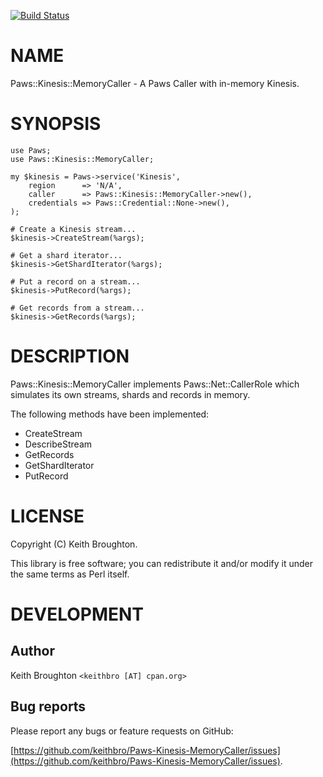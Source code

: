 [![Build Status](https://travis-ci.org/keithbro/Paws-Kinesis-MemoryCaller.svg?branch=master)](https://travis-ci.org/keithbro/Paws-Kinesis-MemoryCaller)
# NAME

Paws::Kinesis::MemoryCaller - A Paws Caller with in-memory Kinesis.

# SYNOPSIS

    use Paws;
    use Paws::Kinesis::MemoryCaller;

    my $kinesis = Paws->service('Kinesis',
        region      => 'N/A',
        caller      => Paws::Kinesis::MemoryCaller->new(),
        credentials => Paws::Credential::None->new(),
    );

    # Create a Kinesis stream...
    $kinesis->CreateStream(%args);

    # Get a shard iterator...
    $kinesis->GetShardIterator(%args);

    # Put a record on a stream...
    $kinesis->PutRecord(%args);

    # Get records from a stream...
    $kinesis->GetRecords(%args);

# DESCRIPTION

Paws::Kinesis::MemoryCaller implements Paws::Net::CallerRole which simulates its
own streams, shards and records in memory.

The following methods have been implemented:

- CreateStream
- DescribeStream
- GetRecords
- GetShardIterator
- PutRecord

# LICENSE

Copyright (C) Keith Broughton.

This library is free software; you can redistribute it and/or modify
it under the same terms as Perl itself.

# DEVELOPMENT

## Author

Keith Broughton `<keithbro [AT] cpan.org>`

## Bug reports

Please report any bugs or feature requests on GitHub:

[https://github.com/keithbro/Paws-Kinesis-MemoryCaller/issues](https://github.com/keithbro/Paws-Kinesis-MemoryCaller/issues).
